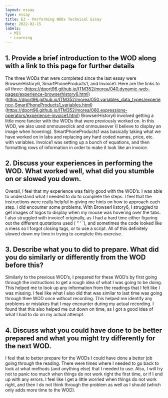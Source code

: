 ```yaml
---
layout: essay
type: essay
title: E3 - Performing WODs Technical Essay
date: 2022-02-15
labels:
  - MIS
  - Learning
---
```

## 1. Provide a brief introduction to the WOD along with a link to this page for further details
The three WODs that were completed since the last essay were BrowserHistory6, SmartPhoneProducts1, and Invoice1. Here are the links to all three: 
(https://dport96.github.io/ITM352/morea/040.dynamic-web-pages/experience-browserhistory6.html)
(https://dport96.github.io/ITM352/morea/050.variables_data_types/experience-SmartPhoneProducts1_variables.html)
(https://dport96.github.io/ITM352/morea/060.expressions-operators/experience-invoice1.html)
BrowserHistory6 involved getting a little more fancier with the WODs that were previously worked on. In this WOD, we also used onmouseclick  and onmouseover (I believe to display an image when hovering). SmartPhoneProducts1 was basically taking what we have worked on in labs and replacing any hard coded names, price, etc. with variables.  Invoice1 was setting up a bunch of equations, and then formatting rows of information in order to make it look like an invoice. 
## 2. Discuss your experiences in performing the WOD. What worked well, what did you stumble on or slowed you down.
Overall, I feel that my experience was fairly good with the WOD’s. I was able to understand what I needed to do to complete the steps. I feel that the instructions were really helpful in giving me hints on how to approach each step. I did encounter some problems. With BrowserHistory6, I struggled to get images of logos to display when my mouse was hovering over the tabs. I also struggled with invoice1 originally, as I had a hard time either figuring out the different quotations used ( “ ‘ `), and sometimes the code looked like a mess so I forgot closing tags, or to use a script. All of this definitely slowed down my time in trying to complete this exercise. 
## 3. Describe what you to did to prepare. What did you do similarly or differently from the WOD before this?
Similarly to the previous WOD’s, I prepared for these WOD’s by first going through the instructions to get a rough idea of what I was going to be doing. This helped me to look up any information from the readings that I felt like I was missing. I feel like what I also did that was similar to last time was going through thee WOD once without recording. This helped me identify any problems or mistakes that I may encounter during my actual recording. I found that  this also helped me cut down on time, as I got a good idea of what I had to do on my actual attempt. 
## 4. Discuss what you could have done to be better prepared and what you might try differently for the next WOD.
I feel that to better prepare for the WODs I could have done a better job going through the reading. There were times where I needed to go back to look at what methods (and anything else) that I needed to use. Also, I will try not to panic too much when things do not work right the first time, or if I end up with any errors. I feel like I get a little worried when things do not work right, and then I do not think through the problem as well as I should (which only adds more time to the WOD). 
